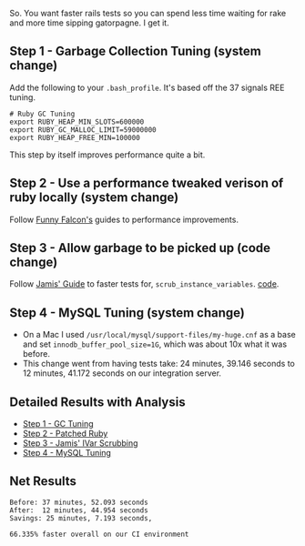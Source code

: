 So.  You want faster rails tests so you can spend less time waiting for rake and more time sipping gatorpagne.  I get it.

Step 1 - Garbage Collection Tuning (system change)
-------

Add the following to your `.bash_profile`.  It's based off the 37 signals REE tuning.  

```
# Ruby GC Tuning
export RUBY_HEAP_MIN_SLOTS=600000
export RUBY_GC_MALLOC_LIMIT=59000000
export RUBY_HEAP_FREE_MIN=100000
```

This step by itself improves performance quite a bit.

Step 2 - Use a performance tweaked verison of ruby locally (system change)
-----

Follow [Funny Falcon's](https://gist.github.com/funny-falcon/4755042) guides to performance improvements.

Step 3 - Allow garbage to be picked up (code change)
------

Follow [Jamis' Guide](http://37signals.com/svn/posts/2742-the-road-to-faster-tests) to faster tests for, `scrub_instance_variables`.  [code](https://gist.github.com/kenmazaika/5347112).

Step 4 - MySQL Tuning (system change)
-------

* On a Mac I used `/usr/local/mysql/support-files/my-huge.cnf` as a base and set `innodb_buffer_pool_size=1G`, which was about 10x what it was before.
* This change went from having tests take: 24 minutes, 39.146 seconds to 12 minutes, 41.172 seconds on our integration server.



Detailed Results with Analysis
-----

* [Step 1 - GC Tuning](http://mazaika.io/gc-tuned)
* [Step 2 - Patched Ruby](http://mazaika.io/patched-ruby)
* [Step 3 - Jamis' IVar Scrubbing](http://mazaika.io/jamis)
* [Step 4 - MySQL Tuning](http://mazaika.io/mysql)

Net Results
----------

```
Before: 37 minutes, 52.093 seconds
After:  12 minutes, 44.954 seconds
Savings: 25 minutes, 7.193 seconds, 

66.335% faster overall on our CI environment
```
